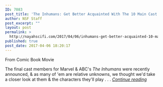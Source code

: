 ```yaml
---
ID: 7083
post_title: 'The Inhumans: Get Better Acquainted With The 10 Main Cast Members'
author: NSF Staff
post_excerpt: ""
layout: post
permalink: >
  http://nayahscifi.com/2017/04/06/inhumans-get-better-acquainted-10-main-cast-members/
published: true
post_date: 2017-04-06 18:20:17
---
```

From Comic Book Movie

<span id="ctl00_ContentPlaceHolder1_m_summaryLBL">The final cast members for Marvel &amp; ABC's <i>The Inhumans</i> were recently announced, &amp; as many of 'em are relative unknowns, we thought we'd take a closer look at them &amp; the characters they'll play . . . <a href="https://www.comicbookmovie.com/inhumans/the-inhumans-get-better-acquainted-with-the-10-main-cast-members-of-marvel-and-abcs-upcoming-tv-series-a149445"><em>Continue reading</em></a> </span>